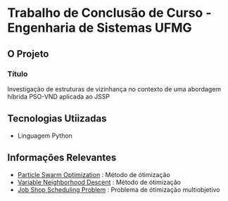 # Trabalho de Conclusão de Curso - Engenharia de Sistemas UFMG

## O Projeto

### **Título**

Investigação de estruturas de vizinhança no contexto de uma abordagem híbrida PSO-VND aplicada ao JSSP

## Tecnologias Utiizadas

- Linguagem Python

## Informações Relevantes

- [Particle Swarm Optimization](https://www.sciencedirect.com/topics/engineering/particle-swarm-optimization) : Método de ótimização
- [Variable Neighborhood Descent](https://link.springer.com/referenceworkentry/10.1007%2F978-3-319-07124-4_9) : Método de ótimização
- [Job Shop Scheduling Problem](https://en.wikipedia.org/wiki/Job-shop_scheduling) : Problema de ótimização multiobjetivo
